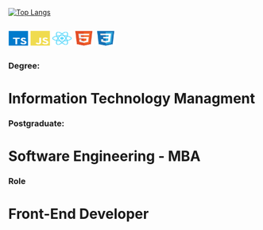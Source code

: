 [![Top Langs](https://github-readme-stats.vercel.app/api/top-langs/?username=gibify&layout=compact&how_icons=true&theme=dark)](https://github.com/anuraghazra/github-readme-stats)

##

<div>
    <img align="center" alt="gibify-ts" height="30" width="40" src="https://raw.githubusercontent.com/devicons/devicon/master/icons/typescript/typescript-plain.svg">
  <img align="center" alt="gibify-js" height="30" width="40" src="https://raw.githubusercontent.com/devicons/devicon/master/icons/javascript/javascript-plain.svg">
  <img align="center" alt="gibify-react" height="30" width="40" src="https://raw.githubusercontent.com/devicons/devicon/master/icons/react/react-original.svg">
   <img align="center" alt="gibify-html" height="30" width="40" src="https://raw.githubusercontent.com/devicons/devicon/master/icons/html5/html5-original.svg">
    <img align="center" alt="gibify-css" height="30" width="40" src="https://raw.githubusercontent.com/devicons/devicon/master/icons/css3/css3-original.svg">
  </div>  

##

### Degree:

# Information Technology Managment

### Postgraduate:

# Software Engineering - MBA

### Role

# Front-End Developer


